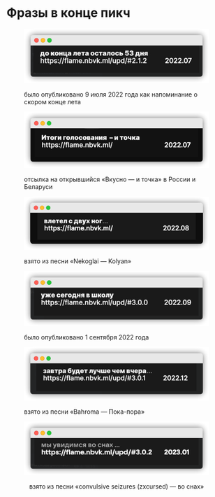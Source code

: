 # Фразы в конце пикч

<figure><img src="../.gitbook/assets/image (10) (1).png" alt=""><figcaption><p>было опубликовано 9 июля 2022 года как напоминание о скором конце лета</p></figcaption></figure>

<figure><img src="../.gitbook/assets/image (4) (1).png" alt=""><figcaption><p>отсылка на открывшийся «Вкусно — и точка» в России и Беларуси</p></figcaption></figure>

<figure><img src="../.gitbook/assets/image (9) (1).png" alt=""><figcaption><p>взято из песни «Nekoglai — Kolyan»</p></figcaption></figure>

<figure><img src="../.gitbook/assets/image (26) (3).png" alt=""><figcaption><p>было опубликовано 1 сентября 2022 года</p></figcaption></figure>

<figure><img src="../.gitbook/assets/image (17) (1).png" alt=""><figcaption><p>взято из песни «Bahroma — Пока-пора»</p></figcaption></figure>

<div align="center">

<figure><img src="../.gitbook/assets/image (1) (1).png" alt=""><figcaption><p>взято из песни «convulsive seizures (zxcursed) — во снах»</p></figcaption></figure>

</div>
